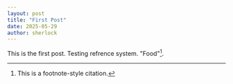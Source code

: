 ```yaml
---
layout: post
title: "First Post"
date: 2025-05-29
author: sherlock
---
```


This is the first post. Testing refrence system. "Food"[^1].

[^1]: This is a footnote-style citation.
